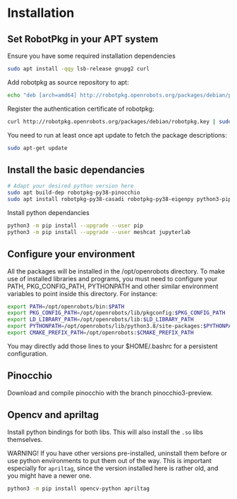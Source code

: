 # Installation

## Set RobotPkg in your APT system

Ensure you have some required installation dependencies

```bash
sudo apt install -qqy lsb-release gnupg2 curl
```

Add robotpkg as source repository to apt:

```bash
echo "deb [arch=amd64] http://robotpkg.openrobots.org/packages/debian/pub $(lsb_release -cs) robotpkg" | sudo tee /etc/apt/sources.list.d/robotpkg.list
```
Register the authentication certificate of robotpkg:

```bash
curl http://robotpkg.openrobots.org/packages/debian/robotpkg.key | sudo apt-key add -
```

You need to run at least once apt update to fetch the package descriptions:

```bash
sudo apt-get update
```

## Install the basic dependancies

```bash
# Adapt your desired python version here
sudo apt build-dep robotpkg-py38-pinocchio
sudo apt install robotpkg-py38-casadi robotpkg-py38-eigenpy python3-pip
```

Install python dependancies
```bash
python3 -m pip install --upgrade --user pip
python3 -m pip install --upgrade --user meshcat jupyterlab
```

## Configure your environment

All the packages will be installed in the /opt/openrobots directory. To make use of installed libraries and programs, you must need to configure your PATH, PKG_CONFIG_PATH, PYTHONPATH and other similar environment variables to point inside this directory. For instance:

```bash
export PATH=/opt/openrobots/bin:$PATH
export PKG_CONFIG_PATH=/opt/openrobots/lib/pkgconfig:$PKG_CONFIG_PATH
export LD_LIBRARY_PATH=/opt/openrobots/lib:$LD_LIBRARY_PATH
export PYTHONPATH=/opt/openrobots/lib/python3.8/site-packages:$PYTHONPATH # Adapt your desired python version here
export CMAKE_PREFIX_PATH=/opt/openrobots:$CMAKE_PREFIX_PATH
```

You may directly add those lines to your $HOME/.bashrc for a persistent configuration.

## Pinocchio

Download and compile pinocchio with the branch pinocchio3-preview.

## Opencv and apriltag

Install python bindings for both libs. This will also install the `.so` libs themselves. 

WARNING! If you have other versions pre-installed, uninstall them before or use python environments to put them out of the way. This is important especially for `apriltag`, since the version installed here is rather old, and you might have a newer one.

```bash
python3 -m pip install opencv-python apriltag
```

